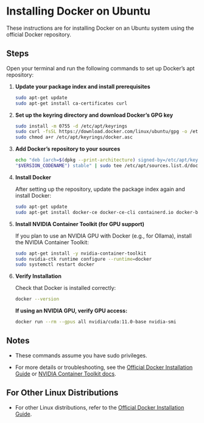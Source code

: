 # Installing Docker on Ubuntu

These instructions are for installing Docker on an Ubuntu system using the official Docker repository.

## Steps

Open your terminal and run the following commands to set up Docker’s apt repository:

1. **Update your package index and install prerequisites**

   ```bash
   sudo apt-get update
   sudo apt-get install ca-certificates curl
   ```

2. **Set up the keyring directory and download Docker’s GPG key**

   ```bash
   sudo install -m 0755 -d /etc/apt/keyrings
   sudo curl -fsSL https://download.docker.com/linux/ubuntu/gpg -o /etc/apt/keyrings/docker.asc
   sudo chmod a+r /etc/apt/keyrings/docker.asc
   ```

3. **Add Docker’s repository to your sources**

   ```bash
   echo "deb [arch=$(dpkg --print-architecture) signed-by=/etc/apt/keyrings/docker.asc] https://download.docker.com/linux/ubuntu $(. /etc/os-release && echo 
   "$VERSION_CODENAME") stable" | sudo tee /etc/apt/sources.list.d/docker.list > /dev/null
   ```

4. **Install Docker**

   After setting up the repository, update the package index again and install Docker:

   ```bash
   sudo apt-get update
   sudo apt-get install docker-ce docker-ce-cli containerd.io docker-buildx-plugin docker-compose-plugin
   ```

5. **Install NVIDIA Container Toolkit (for GPU support)**
   
   If you plan to use an NVIDIA GPU with Docker (e.g., for Ollama), install the NVIDIA Container Toolkit:

   ```bash
   sudo apt-get install -y nvidia-container-toolkit
   sudo nvidia-ctk runtime configure --runtime=docker
   sudo systemctl restart docker
   ```

6. **Verify Installation**
   
   Check that Docker is installed correctly:

   ```bash
   docker --version
   ```

   **If using an NVIDIA GPU, verify GPU access:**

   ```bash
   docker run --rm --gpus all nvidia/cuda:11.0-base nvidia-smi
   ```

##  Notes

- These commands assume you have sudo privileges.

- For more details or troubleshooting, see the [Official Docker Installation Guide](https://docs.docker.com/get-docker/) or [NVIDIA Container Toolkit docs](https://docs.nvidia.com/datacenter/cloud-native/container-toolkit/latest/install-guide.html).



## For Other Linux Distributions

- For other Linux distributions, refer to the [Official Docker Installation Guide](https://docs.docker.com/get-docker/).








 
